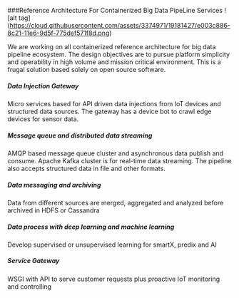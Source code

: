 ###Reference Architecture For Containerized Big Data PipeLine Services
![alt tag] (https://cloud.githubusercontent.com/assets/3374971/19181427/e003c886-8c21-11e6-9d5f-775def571f8d.png)

We are working on all containerized reference architecture for big data pipeline ecosystem. The design objectives are to pursue platform simplicity and operability in high volume and mission critical environment. This is a frugal solution based solely on open source software.

##### Data Injection Gateway
Micro services based for API driven data injections from IoT devices and structured data sources. The gateway has a device bot to crawl edge devices for sensor data.

##### Message queue and distributed data streaming
AMQP based message queue cluster and asynchronous data publish and consume. Apache Kafka cluster is for real-time data streaming. The pipeline also accepts structured data in file and other formats.

##### Data messaging and archiving
Data from different sources are merged, aggregated and analyzed before archived in HDFS or Cassandra

##### Data process with deep learning and machine learning
Develop supervised or unsupervised learning for smartX, predix and AI

##### Service Gateway
WSGI with API to serve customer requests plus proactive IoT monitoring and controlling

